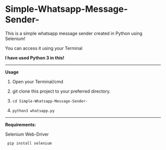 # Simple-Whatsapp-Message-Sender-
This is a simple whatsapp message sender created in Python using Selenium!

You can access it using your Terminal

**I have used Python 3 in this!**
__________________________________________________________________________
**Usage**

1. Open your Terminal/cmd

2. git clone this project to your preferred directory.

3. `cd Simple-Whatsapp-Message-Sender-`

4. `python3 whatsapp.py`


__________________________________________________________________________
**Requirements:**

Selenium Web-Driver

``` pip install selenium```
